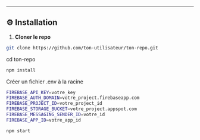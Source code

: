 
---

## ⚙️ Installation

1. **Cloner le repo**

```bash
git clone https://github.com/ton-utilisateur/ton-repo.git
```

cd ton-repo

```bash
npm install
```

Créer un fichier .env à la racine

```bash
FIREBASE_API_KEY=votre_key
FIREBASE_AUTH_DOMAIN=votre_project.firebaseapp.com
FIREBASE_PROJECT_ID=votre_project_id
FIREBASE_STORAGE_BUCKET=votre_project.appspot.com
FIREBASE_MESSAGING_SENDER_ID=votre_id
FIREBASE_APP_ID=votre_app_id
```

```bash
npm start
```